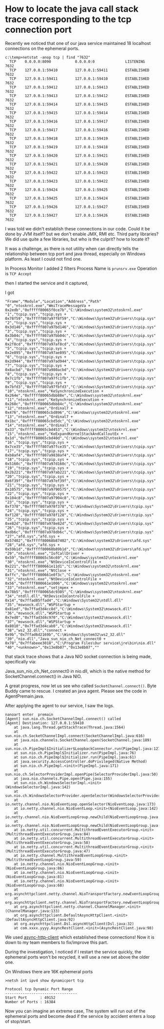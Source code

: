 # How to locate the java call stack trace corresponding to the tcp connection port

Recently we noticed that one of our java service maintained 18 localhost connections on the ephemeral ports.

```
c:\temp>netstat -anop tcp | find "7632"
  TCP    0.0.0.0:8090           0.0.0.0:0              LISTENING       7632
  TCP    127.0.0.1:59410        127.0.0.1:59411        ESTABLISHED     7632
  TCP    127.0.0.1:59411        127.0.0.1:59410        ESTABLISHED     7632
  TCP    127.0.0.1:59412        127.0.0.1:59413        ESTABLISHED     7632
  TCP    127.0.0.1:59413        127.0.0.1:59412        ESTABLISHED     7632
  TCP    127.0.0.1:59414        127.0.0.1:59415        ESTABLISHED     7632
  TCP    127.0.0.1:59415        127.0.0.1:59414        ESTABLISHED     7632
  TCP    127.0.0.1:59416        127.0.0.1:59417        ESTABLISHED     7632
  TCP    127.0.0.1:59417        127.0.0.1:59416        ESTABLISHED     7632
  TCP    127.0.0.1:59418        127.0.0.1:59419        ESTABLISHED     7632
  TCP    127.0.0.1:59419        127.0.0.1:59418        ESTABLISHED     7632
  TCP    127.0.0.1:59420        127.0.0.1:59421        ESTABLISHED     7632
  TCP    127.0.0.1:59421        127.0.0.1:59420        ESTABLISHED     7632
  TCP    127.0.0.1:59422        127.0.0.1:59423        ESTABLISHED     7632
  TCP    127.0.0.1:59423        127.0.0.1:59422        ESTABLISHED     7632
  TCP    127.0.0.1:59424        127.0.0.1:59425        ESTABLISHED     7632
  TCP    127.0.0.1:59425        127.0.0.1:59424        ESTABLISHED     7632
  TCP    127.0.0.1:59426        127.0.0.1:59427        ESTABLISHED     7632
  TCP    127.0.0.1:59427        127.0.0.1:59426        ESTABLISHED     7632
  ```

I was told we didn't establish these connections in our code.
Could it be done by JVM itself? but we don't enable JMX, RMI etc. Third party libraries? We did use quite a few libraries, but who is the culprit? how to locate it?

It was a challenge, as there is not utility when can directly tells the relationship between tcp port and java thread, especially on Windows platform. As least I could not find one.

In Process Monitor I added 2 filters
Process Name is `prunsrv.exe`
Operation is `TCP Accept`

then I started the service and it captured,

I got

```
"Frame","Module","Location","Address","Path"
"0","ntoskrnl.exe","WmiTraceMessageVa + 0x2edb","0xfffff80065f0ce7b","C:\Windows\system32\ntoskrnl.exe"
"1","tcpip.sys","tcpip.sys + 0x78f59","0xfffff807a97f8f59","C:\Windows\System32\drivers\tcpip.sys"
"2","tcpip.sys","tcpip.sys + 0x3d146","0xfffff807a97bd146","C:\Windows\System32\drivers\tcpip.sys"
"3","tcpip.sys","tcpip.sys + 0x3b04c","0xfffff807a97bb04c","C:\Windows\System32\drivers\tcpip.sys"
"4","tcpip.sys","tcpip.sys + 0x2f8cd","0xfffff807a97af8cd","C:\Windows\System32\drivers\tcpip.sys"
"5","tcpip.sys","tcpip.sys + 0x2e895","0xfffff807a97ae895","C:\Windows\System32\drivers\tcpip.sys"
"6","tcpip.sys","tcpip.sys + 0x2d944","0xfffff807a97ad944","C:\Windows\System32\drivers\tcpip.sys"
"7","tcpip.sys","tcpip.sys + 0x8acbd","0xfffff807a980acbd","C:\Windows\System32\drivers\tcpip.sys"
"8","tcpip.sys","tcpip.sys + 0x7c1fb","0xfffff807a97fc1fb","C:\Windows\System32\drivers\tcpip.sys"
"9","tcpip.sys","tcpip.sys + 0x7bfd3","0xfffff807a97fbfd3","C:\Windows\System32\drivers\tcpip.sys"
"10","ntoskrnl.exe","KeSynchronizeExecution + 0x264e","0xfffff80065dbb88e","C:\Windows\system32\ntoskrnl.exe"
"11","ntoskrnl.exe","KeSynchronizeExecution + 0x260c","0xfffff80065dbb84c","C:\Windows\system32\ntoskrnl.exe"
"12","ntoskrnl.exe","Ordinal7 + 0x476","0xfffff80065cbd896","C:\Windows\system32\ntoskrnl.exe"
"13","ntoskrnl.exe","Ordinal7 + 0x1bc","0xfffff80065cbd5dc","C:\Windows\system32\ntoskrnl.exe"
"14","ntoskrnl.exe","Ordinal7 + 0x33","0xfffff80065cbd453","C:\Windows\system32\ntoskrnl.exe"
"15","ntoskrnl.exe","KeExpandKernelStackAndCalloutEx + 0x1d","0xfffff80065cbd40d","C:\Windows\system32\ntoskrnl.exe"
"16","tcpip.sys","tcpip.sys + 0x7ce35","0xfffff807a97fce35","C:\Windows\System32\drivers\tcpip.sys"
"17","tcpip.sys","tcpip.sys + 0xb8af4","0xfffff807a9838af4","C:\Windows\System32\drivers\tcpip.sys"
"18","tcpip.sys","tcpip.sys + 0x5160c","0xfffff807a97d160c","C:\Windows\System32\drivers\tcpip.sys"
"19","tcpip.sys","tcpip.sys + 0x2b221","0xfffff807a97ab221","C:\Windows\System32\drivers\tcpip.sys"
"20","tcpip.sys","tcpip.sys + 0x6f39f","0xfffff807a97ef39f","C:\Windows\System32\drivers\tcpip.sys"
"21","tcpip.sys","tcpip.sys + 0x10575","0xfffff807a9790575","C:\Windows\System32\drivers\tcpip.sys"
"22","tcpip.sys","tcpip.sys + 0x104c8","0xfffff807a97904c8","C:\Windows\System32\drivers\tcpip.sys"
"23","tcpip.sys","tcpip.sys + 0xf378","0xfffff807a978f378","C:\Windows\System32\drivers\tcpip.sys"
"24","tcpip.sys","tcpip.sys + 0xf128","0xfffff807a978f128","C:\Windows\System32\drivers\tcpip.sys"
"25","tcpip.sys","tcpip.sys + 0xe82d","0xfffff807a978e82d","C:\Windows\System32\drivers\tcpip.sys"
"26","tcpip.sys","tcpip.sys + 0xdb6c","0xfffff807a978db6c","C:\Windows\System32\drivers\tcpip.sys"
"27","afd.sys","afd.sys + 0x57402","0xfffff80068b87402","C:\Windows\system32\drivers\afd.sys"
"28","afd.sys","afd.sys + 0x59b1d","0xfffff80068b89b1d","C:\Windows\system32\drivers\afd.sys"
"29","ntoskrnl.exe","IofCallDriver + 0x59","0xfffff80065c56c69","C:\Windows\system32\ntoskrnl.exe"
"30","ntoskrnl.exe","NtDeviceIoControlFile + 0x221","0xfffff800661e11d1","C:\Windows\system32\ntoskrnl.exe"
"31","ntoskrnl.exe","NtClose + 0xffc","0xfffff800661e0f3c","C:\Windows\system32\ntoskrnl.exe"
"32","ntoskrnl.exe","NtDeviceIoControlFile + 0x56","0xfffff800661e1006","C:\Windows\system32\ntoskrnl.exe"
"33","ntoskrnl.exe","setjmpex + 0x78b5","0xfffff80065dc9305","C:\Windows\system32\ntoskrnl.exe"
"34","ntdll.dll","NtDeviceIoControlFile + 0x14","0x7ffad85ffad4","C:\Windows\System32\ntdll.dll"
"35","mswsock.dll","WSPStartup + 0x81ed","0x7ffad3d4cc8d","C:\Windows\System32\mswsock.dll"
"36","mswsock.dll","WSPStartup + 0x7ed0","0x7ffad3d4c970","C:\Windows\System32\mswsock.dll"
"37","mswsock.dll","WSPStartup + 0x8010","0x7ffad3d4cab0","C:\Windows\System32\mswsock.dll"
"38","ws2_32.dll","connect + 0x9b","0x7ffad6d2169b","C:\Windows\System32\ws2_32.dll"
"39","nio.dll","Java_sun_nio_ch_Net_connect0 + 0x78","0x7ffabeee3018","C:\Program Files\Our service\jre\bin\nio.dll"
"40","<unknown>","0x13e8b07","0x13e8b07",""
```
that stack trace shows that a Java NIO socket connection is being made, specifically via:

Java_sun_nio_ch_Net_connect0 in nio.dll, which is the native method for SocketChannel.connect() in Java NIO.

A great progress, now let us see who called `SocketChannel.connect()`. Byte Buddy came to rescue. I created an java agent. Please see the code in AgentPremain.java.

After applying the agent to our service, I saw the logs.

```
nanoart enter  premain
[Agent] sun.nio.ch.SocketChannelImpl.connect() called
[Agent] Destination: 127.0.0.1:59410
	at java.lang.Thread.getStackTrace(Thread.java:1564)
	at sun.nio.ch.SocketChannelImpl.connect(SocketChannelImpl.java:616)
	at java.nio.channels.SocketChannel.open(SocketChannel.java:189)
	at sun.nio.ch.PipeImpl$Initializer$LoopbackConnector.run(PipeImpl.java:127)
	at sun.nio.ch.PipeImpl$Initializer.run(PipeImpl.java:76)
	at sun.nio.ch.PipeImpl$Initializer.run(PipeImpl.java:61)
	at java.security.AccessController.doPrivileged(Native Method)
	at sun.nio.ch.PipeImpl.<init>(PipeImpl.java:171)
	at sun.nio.ch.SelectorProviderImpl.openPipe(SelectorProviderImpl.java:50)
	at java.nio.channels.Pipe.open(Pipe.java:155)
	at sun.nio.ch.WindowsSelectorImpl.<init>(WindowsSelectorImpl.java:142)
	at sun.nio.ch.WindowsSelectorProvider.openSelector(WindowsSelectorProvider.java:44)
	at io.netty.channel.nio.NioEventLoop.openSelector(NioEventLoop.java:173)
	at io.netty.channel.nio.NioEventLoop.<init>(NioEventLoop.java:142)
	at io.netty.channel.nio.NioEventLoopGroup.newChild(NioEventLoopGroup.java:146)
	at io.netty.channel.nio.NioEventLoopGroup.newChild(NioEventLoopGroup.java:37)
	at io.netty.util.concurrent.MultithreadEventExecutorGroup.<init>(MultithreadEventExecutorGroup.java:84)
	at io.netty.util.concurrent.MultithreadEventExecutorGroup.<init>(MultithreadEventExecutorGroup.java:58)
	at io.netty.util.concurrent.MultithreadEventExecutorGroup.<init>(MultithreadEventExecutorGroup.java:47)
	at io.netty.channel.MultithreadEventLoopGroup.<init>(MultithreadEventLoopGroup.java:59)
	at io.netty.channel.nio.NioEventLoopGroup.<init>(NioEventLoopGroup.java:86)
	at io.netty.channel.nio.NioEventLoopGroup.<init>(NioEventLoopGroup.java:81)
	at io.netty.channel.nio.NioEventLoopGroup.<init>(NioEventLoopGroup.java:68)
	at org.asynchttpclient.netty.channel.NioTransportFactory.newEventLoopGroup(NioTransportFactory.java:32)
	at org.asynchttpclient.netty.channel.NioTransportFactory.newEventLoopGroup(NioTransportFactory.java:21)
	at org.asynchttpclient.netty.channel.ChannelManager.<init>(ChannelManager.java:133)
	at org.asynchttpclient.DefaultAsyncHttpClient.<init>(DefaultAsyncHttpClient.java:92)
	at org.asynchttpclient.Dsl.asyncHttpClient(Dsl.java:32)
	at com.xxxx.yyyy.AsyncRestClient.<init>(AsyncRestClient.java:98)
```

We used [async-http-client](https://github.com/AsyncHttpClient/async-http-client) which established these connections!
Now it is down to my team members to fix/improve this part.

During the investigation, I noticed if I restart the service quickly, the ephemeral ports won't be recycled, it will use a new set  above the older one.

On Windows there are 16K ephemeral ports
```
>netsh int ipv4 show dynamicport tcp

Protocol tcp Dynamic Port Range
---------------------------------
Start Port      : 49152
Number of Ports : 16384
```

Now you can imagine an extreme case, The system will run out of the ephemeral ports and become dead if the service by accident enters a loop of stop/start. 
